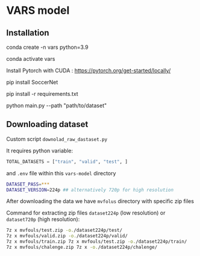 
# VARS model

##  Installation

conda create -n vars python=3.9

conda activate vars

Install Pytorch with CUDA : https://pytorch.org/get-started/locally/

pip install SoccerNet

pip install -r requirements.txt

python main.py --path "path/to/dataset" 


## Downloading dataset

Custom script `downolad_raw_dastaset.py`

It requires python variable:
```python
TOTAL_DATASETS = ["train", "valid", "test", ]
```
and `.env` file within this `vars-model` directory

```bash
DATASET_PASS=***
DATASET_VERSION=224p ## alternatively 720p for high resolution
```

After downloading the data we have `mvfolus` directory with specific zip files

Command for extracting zip files `dataset224p` (low resolution) or `dataset720p` (high resolution):

```bash
7z x mvfouls/test.zip -o./dataset224p/test/
7z x mvfouls/valid.zip -o./dataset224p/valid/
7z x mvfouls/train.zip 7z x mvfouls/test.zip -o./dataset224p/train/
7z x mvfouls/chalenge.zip 7z x -o./dataset224p/chalenge/
```
